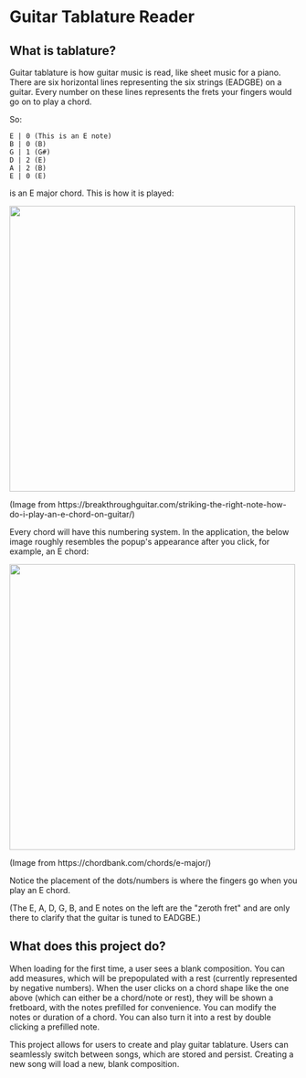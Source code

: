 # Guitar Tablature Reader
## What is tablature?
Guitar tablature is how guitar music is read, like sheet music for a piano. There are six horizontal lines representing the six strings (EADGBE) on a guitar. Every number on these lines represents the frets your fingers would go on to play a chord.

So:
```
E | 0 (This is an E note)
B | 0 (B)
G | 1 (G#)
D | 2 (E)
A | 2 (B)
E | 0 (E)
```
is an E major chord. This is how it is played:
<p>
  <img src="https://i0.wp.com/breakthroughguitar.com/wp-content/uploads/2023/05/Hot-to-play-an-E-chord-on-guitar.png" width="500">
  <p>(Image from https://breakthroughguitar.com/striking-the-right-note-how-do-i-play-an-e-chord-on-guitar/)</p>
</p>
Every chord will have this numbering system. In the application, the below image roughly resembles the popup's appearance after you click, for example, an E chord:
<p>
<img src="https://github.com/user-attachments/assets/ebf4c1c1-19be-4773-850d-f0d307451061" width="500">
  <p>(Image from https://chordbank.com/chords/e-major/)</p>
</p>
Notice the placement of the dots/numbers is where the fingers go when you play an E chord.

(The E, A, D, G, B, and E notes on the left are the "zeroth fret" and are only there to clarify that the guitar is tuned to EADGBE.)
## What does this project do?
When loading for the first time, a user sees a blank composition. You can add measures, which will be prepopulated with a rest (currently represented by negative numbers). When the user clicks on a chord shape like the one above (which can either be a chord/note or rest), they will be shown a fretboard, with the notes prefilled for convenience. You can modify the notes or duration of a chord. You can also turn it into a rest by double clicking a prefilled note.

This project allows for users to create and play guitar tablature. Users can seamlessly switch between songs, which are stored and persist. Creating a new song will load a new, blank composition.
